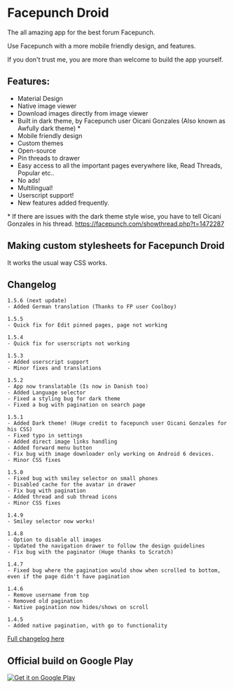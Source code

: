 # Facepunch Droid
The all amazing app for the best forum Facepunch.

Use Facepunch with a more mobile friendly design, and features.

If you don't trust me, you are more than welcome to build the app yourself.

## Features:
- Material Design 
- Native image viewer 
- Download images directly from image viewer
- Built in dark theme, by Facepunch user Oicani Gonzales (Also known as Awfully dark theme) *
- Mobile friendly design 
- Custom themes 
- Open-source
- Pin threads to drawer
- Easy access to all the important pages everywhere like, Read Threads, Popular etc.. 
- No ads! 
- Multilingual! 
- Userscript support!
- New features added frequently.


\* If there are issues with the dark theme style wise, you have to tell Oicani Gonzales in his thread.
https://facepunch.com/showthread.php?t=1472287

## Making custom stylesheets for Facepunch Droid
It works the usual way CSS works. 


## Changelog
    1.5.6 (next update)
    - Added German translation (Thanks to FP user Coolboy)
    
    1.5.5
    - Quick fix for Edit pinned pages, page not working
    
    1.5.4
    - Quick fix for userscripts not working
    
    1.5.3
    - Added userscript support
    - Minor fixes and translations

    1.5.2
    - App now translatable (Is now in Danish too)
    - Added Language selector
    - Fixed a styling bug for dark theme
    - Fixed a bug with pagination on search page

    1.5.1
    - Added Dark theme! (Huge credit to facepunch user Oicani Gonzales for his CSS)
    - Fixed typo in settings
    - Added direct image links handling
    - Added forward menu button
    - Fix bug with image downloader only working on Android 6 devices.
    - Minor CSS fixes
    
    1.5.0
    - Fixed bug with smiley selector on small phones
    - Disabled cache for the avatar in drawer
    - Fix bug with pagination
    - Added thread and sub thread icons
    - Minor CSS fixes

    1.4.9
    - Smiley selector now works!

    1.4.8
    - Option to disable all images
    - Updated the navigation drawer to follow the design guidelines
    - Fix bug with the paginator (Huge thanks to Scratch)
    
    1.4.7
    - Fixed bug where the pagination would show when scrolled to bottom, even if the page didn't have pagination
    
    1.4.6
    - Remove username from top
    - Removed old pagination
    - Native pagination now hides/shows on scroll
    
    1.4.5
    - Added native pagination, with go to functionality

    
    
[Full changelog here](https://github.com/dasmikko/facepunchdroid/blob/master/changelog.md)

## Official build on Google Play
[![Get it on Google Play](https://my.mixtape.moe/mjhsns.png)](https://play.google.com/store/apps/details?id=com.apps.anker.facepunchdroid)
